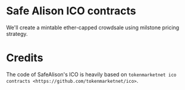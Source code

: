 # Safe Alison ICO contracts
We'll create a mintable ether-capped crowdsale using milstone pricing strategy.


# Credits
The code of SafeAlison's ICO is heavily based on `tokenmarketnet ico contracts <https://github.com/tokenmarketnet/ico>`.
